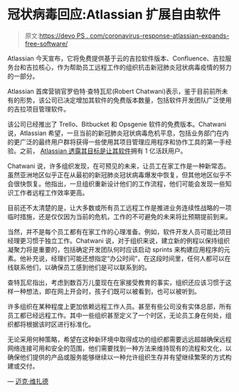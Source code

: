 # 冠状病毒回应:Atlassian 扩展自由软件

> 原文:[https://devo PS . com/coronavirus-response-atlassian-expands-free-software/](https://devops.com/coronavirus-response-atlassian-expands-free-software/)

Atlassian 今天宣布，它将免费提供基于云的吉拉软件版本、Confluence、吉拉服务台和吉拉核心，作为帮助员工远程工作的组织抗击新冠肺炎冠状病毒疫情的努力的一部分。

Atlassian 首席营销官罗伯特·查特瓦尼(Robert Chatwani)表示，鉴于目前前所未有的形势，该公司已决定增加其软件的免费版本数量，包括软件开发团队广泛使用的吉拉项目管理软件。

该公司已经推出了 Trello、Bitbucket 和 Opsgenie 软件的免费版本。Chatwani 说，Atlassian 希望，一旦当前的新冠肺炎冠状病毒危机平息，包括业务部门在内的更广泛的最终用户群将获得一些使用其项目管理应用程序和协作工具的第一手经验。之前， [Atlassian 透露其目标是让其软件](https://devops.com/atlassian-adds-no-code-automation-tool-to-jira-cloud/)拥有 1 亿活跃用户。

Chatwani 说，许多组织发现，在可预见的未来，让员工在家工作是一种新常态。虽然亚洲地区似乎正在从最初的新冠肺炎冠状病毒爆发中恢复，但其他地区似乎不会很快恢复。他指出，一旦组织重新设计他们的工作流程，他们可能会发现一些知识工作者远程工作效率更高。

目前还不太清楚的是，让大多数或所有员工远程工作是推进业务连续性战略的一项临时措施，还是仅仅因为当前的危机，工作的不可避免的未来将比预期提前到来。

当然，并不是每个员工都有在家工作的心理准备。例如，软件开发人员可能比项目经理更习惯于独立工作。Chatwani 说，对于组织来说，建立新的例程以保持组织凝聚力将是重要的，包括确定开发团队何时应该启动 sprints 来构建应用程序的元素。他补充说，经理们可能还想指定“办公时间”，在这段时间里，任何人都可以在线联系他们，以确保员工感到他们是可以联系到的。

查特瓦尼指出，考虑到数百万儿童现在在家接受教育的事实，组织还应该习惯于这样一种想法，即在网上开会时，孩子们既可以被看到，也可以被听到。

许多组织在某种程度上更加依赖远程工作人员。甚至有些公司没有实体总部，所有员工都已经远程工作。其中一些组织甚至定义了一个时区，无论员工身在何处，组织都将根据该时区进行标准化。

无论采用何种策略，希望在这种新环境中取得成功的组织都需要远远超越确保远程网络连接可用和安全的范围，他们需要找到一种方法来维持现有的流程和文化，以确保他们提供的产品或服务能够继续以一种允许组织生存并有望继续繁荣的方式构建或交付。

— [迈克·维扎德](https://devops.com/author/mike-vizard/)